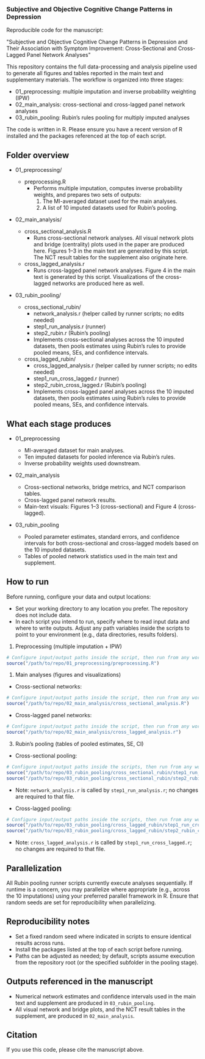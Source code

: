 ### Subjective and Objective Cognitive Change Patterns in Depression

Reproducible code for the manuscript:

"Subjective and Objective Cognitive Change Patterns in Depression and Their Association with Symptom Improvement: Cross-Sectional and Cross-Lagged Panel Network Analyses"

This repository contains the full data-processing and analysis pipeline used to generate all figures and tables reported in the main text and supplementary materials. The workflow is organized into three stages:

- 01_preprocessing: multiple imputation and inverse probability weighting (IPW)
- 02_main_analysis: cross-sectional and cross-lagged panel network analyses
- 03_rubin_pooling: Rubin’s rules pooling for multiply imputed analyses

The code is written in R. Please ensure you have a recent version of R installed and the packages referenced at the top of each script. 

## Folder overview

- 01_preprocessing/
  - preprocessing.R
    - Performs multiple imputation, computes inverse probability weights, and prepares two sets of outputs:
      1) The MI-averaged dataset used for the main analyses.
      2) A list of 10 imputed datasets used for Rubin’s pooling.

- 02_main_analysis/
  - cross_sectional_analysis.R
    - Runs cross-sectional network analyses. All visual network plots and bridge (centrality) plots used in the paper are produced here. Figures 1–3 in the main text are generated by this script. The NCT result tables for the supplement also originate here.
  - cross_lagged_analysis.r
    - Runs cross-lagged panel network analyses. Figure 4 in the main text is generated by this script. Visualizations of the cross-lagged networks are produced here as well.

- 03_rubin_pooling/
  - cross_sectional_rubin/
    - network_analysis.r (helper called by runner scripts; no edits needed)
    - step1_run_analysis.r (runner)
    - step2_rubin.r (Rubin’s pooling)
    - Implements cross-sectional analyses across the 10 imputed datasets, then pools estimates using Rubin’s rules to provide pooled means, SEs, and confidence intervals.
  - cross_lagged_rubin/
    - cross_lagged_analysis.r (helper called by runner scripts; no edits needed)
    - step1_run_cross_lagged.r (runner)
    - step2_rubin_cross_lagged.r (Rubin’s pooling)
    - Implements cross-lagged panel analyses across the 10 imputed datasets, then pools estimates using Rubin’s rules to provide pooled means, SEs, and confidence intervals.

## What each stage produces

- 01_preprocessing
  - MI-averaged dataset for main analyses.
  - Ten imputed datasets for pooled inference via Rubin’s rules.
  - Inverse probability weights used downstream.

- 02_main_analysis
  - Cross-sectional networks, bridge metrics, and NCT comparison tables.
  - Cross-lagged panel network results.
  - Main-text visuals: Figures 1–3 (cross-sectional) and Figure 4 (cross-lagged).

- 03_rubin_pooling
  - Pooled parameter estimates, standard errors, and confidence intervals for both cross-sectional and cross-lagged models based on the 10 imputed datasets.
  - Tables of pooled network statistics used in the main text and supplement.

## How to run

Before running, configure your data and output locations:

- Set your working directory to any location you prefer. The repository does not include data.
- In each script you intend to run, specify where to read input data and where to write outputs. Adjust any path variables inside the scripts to point to your environment (e.g., data directories, results folders).

1) Preprocessing (multiple imputation + IPW)

```r
# Configure input/output paths inside the script, then run from any working directory
source("/path/to/repo/01_preprocessing/preprocessing.R")
```

1) Main analyses (figures and visualizations)

- Cross-sectional networks:

```r
# Configure input/output paths inside the script, then run from any working directory
source("/path/to/repo/02_main_analysis/cross_sectional_analysis.R")
```

- Cross-lagged panel networks:

```r
# Configure input/output paths inside the script, then run from any working directory
source("/path/to/repo/02_main_analysis/cross_lagged_analysis.r")
```

3) Rubin’s pooling (tables of pooled estimates, SE, CI)

- Cross-sectional pooling:

```r
# Configure input/output paths inside the scripts, then run from any working directory
source("/path/to/repo/03_rubin_pooling/cross_sectional_rubin/step1_run_analysis.r")
source("/path/to/repo/03_rubin_pooling/cross_sectional_rubin/step2_rubin.r")
```

  - Note: `network_analysis.r` is called by `step1_run_analysis.r`; no changes are required to that file.

- Cross-lagged pooling:

```r
# Configure input/output paths inside the scripts, then run from any working directory
source("/path/to/repo/03_rubin_pooling/cross_lagged_rubin/step1_run_cross_lagged.r")
source("/path/to/repo/03_rubin_pooling/cross_lagged_rubin/step2_rubin_cross_lagged.r")
```

  - Note: `cross_lagged_analysis.r` is called by `step1_run_cross_lagged.r`; no changes are required to that file.

## Parallelization

All Rubin pooling runner scripts currently execute analyses sequentially. If runtime is a concern, you may parallelize where appropriate (e.g., across the 10 imputations) using your preferred parallel framework in R. Ensure that random seeds are set for reproducibility when parallelizing.

## Reproducibility notes

- Set a fixed random seed where indicated in scripts to ensure identical results across runs.
- Install the packages listed at the top of each script before running.
- Paths can be adjusted as needed; by default, scripts assume execution from the repository root (or the specified subfolder in the pooling stage).

## Outputs referenced in the manuscript

- Numerical network estimates and confidence intervals used in the main text and supplement are produced in `03_rubin_pooling`.
- All visual network and bridge plots, and the NCT result tables in the supplement, are produced in `02_main_analysis`.

## Citation

If you use this code, please cite the manuscript above. 